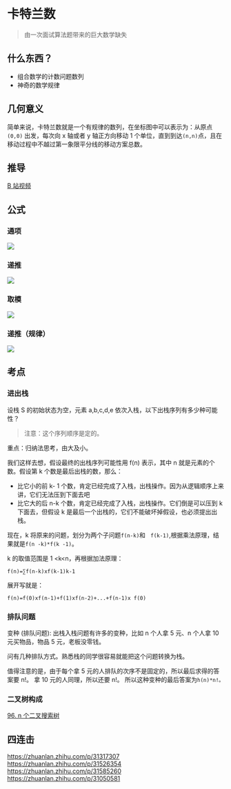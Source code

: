 # 卡特兰数

> 由一次面试算法题带来的巨大数学缺失

## 什么东西？

- 组合数学的计数问题数列
- 神奇的数学规律

## 几何意义

简单来说，卡特兰数就是一个有规律的数列，在坐标图中可以表示为：从原点 `(0,0)` 出发，每次向 x 轴或者 y 轴正方向移动 1 个单位，直到到达`(n,n)`点，且在移动过程中不越过第一象限平分线的移动方案总数。

## 推导

[B 站视频](https://www.bilibili.com/video/BV1m44y1A7aK/)

## 公式

### 通项

![](/images/Catalan/1.jpg)

### 递推

![](/images/Catalan/2.png)

### 取模

![](/images/Catalan/3.png)


### 递推（规律）

![](/images/Catalan/4.png)


## 考点

### 进出栈

设栈 S 的初始状态为空，元素 a,b,c,d,e 依次入栈，以下出栈序列有多少种可能性？

> 注意：这个序列顺序是定的。

重点：归纳法思考，由大及小。

我们这样去想，假设最终的出栈序列可能性用 f(n) 表示，其中 n 就是元素的个数。假设第 k 个数是最后出栈的数，那么：

- 比它小的前 k- 1 个数，肯定已经完成了入栈，出栈操作。因为从逻辑顺序上来讲，它们无法压到下面去吧
- 比它大的后 n-k 个数，肯定已经完成了入栈，出栈操作。它们倒是可以压到 k 下面去，但假设 k 是最后一个出栈的，它们不能破坏掉假设，也必须提出出栈。

现在，k 将原来的问题，划分为两个子问题`f(n-k)`和`　f(k-1)`,根据乘法原理，结果就是`f(n -k)*f(k -1)`。

k 的取值范围是 1 <k<n，再根据加法原理：

`f(n)=∑f(n-k)xf(k-1)k-1`

展开写就是：

`f(n)=f(0)xf(n-1)+f(1)xf(n-2)+...+f(n-1)x f(0)`

### 排队问题

变种 (排队问题):
出栈入栈问题有许多的变种，比如 n 个人拿 5 元、n 个人拿 10 元买物品，物品 5 元，老板没零钱。

问有几种排队方式。熟悉栈的同学很容易就能把这个问题转换为栈。

值得注意的是，由于每个拿 5 元的人排队的次序不是固定的，所以最后求得的答案要 n!。
拿 10 元的人同理，所以还要 n!。
所以这种变种的最后答案为`h(n)*n!。`

### 二叉树构成

[96. n 个二叉搜索树](https://leetcode.cn/problems/unique-binary-search-trees/)

## 四连击


https://zhuanlan.zhihu.com/p/31317307
https://zhuanlan.zhihu.com/p/31526354
https://zhuanlan.zhihu.com/p/31585260
https://zhuanlan.zhihu.com/p/31050581